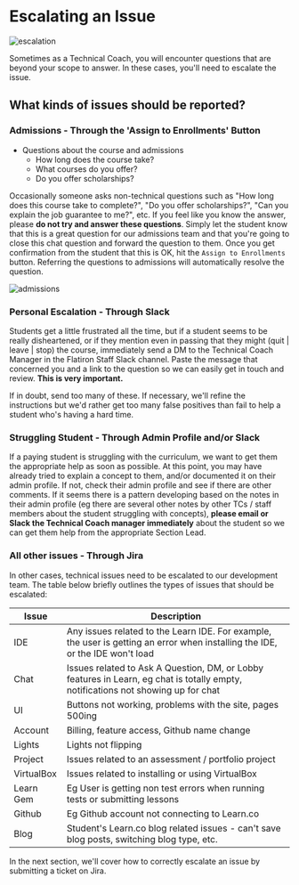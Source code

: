 # Escalating an Issue

![escalation](http://i.giphy.com/ToMjGpjpXMFPshSYGLm.gif)

Sometimes as a Technical Coach, you will encounter questions that are beyond your scope to answer. In these cases, you'll need to escalate the issue.

## What kinds of issues should be reported?

### Admissions - Through the 'Assign to Enrollments' Button

- Questions about the course and admissions
  - How long does the course take?
  - What courses do you offer?
  - Do you offer scholarships?

Occasionally someone asks non-technical questions such as "How long does this course take to complete?", "Do you offer scholarships?", "Can you explain the job guarantee to me?", etc. If you feel like you know the answer, please **do not try and answer these questions**. Simply let the student know that this is a great question for our admissions team and that you're going to close this chat question and forward the question to them. Once you get confirmation from the student that this is OK, hit the `Assign to Enrollments` button. Referring the questions to admissions will automatically resolve the question.

![admissions](https://github.com/learn-co-curriculum/technical-coach-raising-an-issue/blob/master/images/assign_to_enrollments.png?raw=true)

### Personal Escalation - Through Slack

Students get a little frustrated all the time, but if a student seems to be really disheartened, or if they mention even in passing that they might (quit | leave | stop) the course, immediately send a DM to the Technical Coach Manager in the Flatiron Staff Slack channel. Paste the message that concerned you and a link to the question so we can easily get in touch and review. **This is very important.**

If in doubt, send too many of these. If necessary, we'll refine the instructions but we'd rather get too many false positives than fail to help a student who's having a hard time.

### Struggling Student - Through Admin Profile and/or Slack

If a paying student is struggling with the curriculum, we want to get them the appropriate help as soon as possible. At this point, you may have already tried to explain a concept to them, and/or documented it on their admin profile. If not, check their admin profile and see if there are other comments. If it seems there is a pattern developing based on the notes in their admin profile (eg there are several other notes by other TCs / staff members about the student struggling with concepts), **please email or Slack the Technical Coach manager immediately** about the student so we can get them help from the appropriate Section Lead. 

### All other issues - Through Jira

In other cases, technical issues need to be escalated to our development team. The table below briefly outlines the types of issues that should be escalated: 

| Issue | Description |
| --- | --- |
| IDE |  Any issues related to the Learn IDE. For example, the user is getting an error when installing the IDE, or the IDE won't load |
| Chat |  Issues related to Ask A Question, DM, or Lobby features in Learn, eg chat is totally empty, notifications not showing up for chat|
| UI |  Buttons not working, problems with the site, pages 500ing |
| Account | Billing, feature access, Github name change |
| Lights | Lights not flipping |
| Project | Issues related to an assessment / portfolio project |
| VirtualBox | Issues related to installing or using VirtualBox |
| Learn Gem | Eg User is getting non test errors when running tests or submitting lessons |
| Github |  Eg Github account not connecting to Learn.co |
| Blog | Student's Learn.co blog related issues - can't save blog posts, switching blog type, etc.

In the next section, we'll cover how to correctly escalate an issue by submitting a ticket on Jira.
